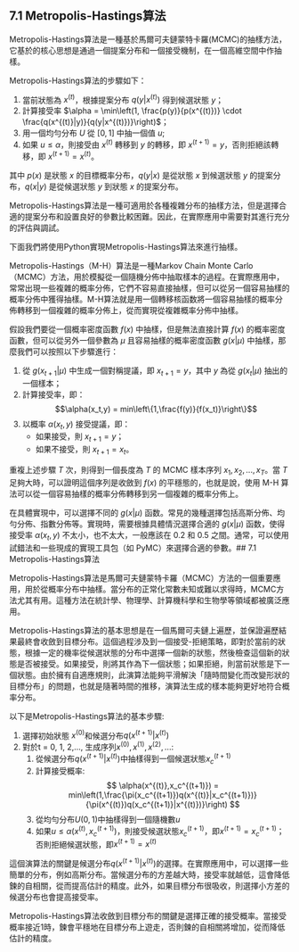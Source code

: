 ## 7.1 Metropolis-Hastings算法

Metropolis-Hastings算法是一種基於馬爾可夫鏈蒙特卡羅(MCMC)的抽樣方法，它基於的核心思想是通過一個提案分布和一個接受機制，在一個高維空間中作抽樣。

Metropolis-Hastings算法的步驟如下：

1. 當前狀態為 $x^{(t)}$，根據提案分布 $q(y|x^{(t)})$ 得到候選狀態 $y$；
2. 計算接受率 $\alpha = \min\left(1, \frac{p(y)}{p(x^{(t)})} \cdot \frac{q(x^{(t)}|y)}{q(y|x^{(t)})}\right)$；
3. 用一個均勻分布 $U$ 從 $[0,1]$ 中抽一個值 $u$;
4. 如果 $u \leq \alpha$，則接受由 $x^{(t)}$ 轉移到 $y$ 的轉移，即 $x^{(t+1)}=y$，否則拒絕該轉移，即 $x^{(t+1)}=x^{(t)}$。

其中 $p(x)$ 是狀態 $x$ 的目標概率分布，$q(y|x)$ 是從狀態 $x$ 到候選狀態 $y$ 的提案分布，$q(x|y)$ 是從候選狀態 $y$ 到狀態 $x$ 的提案分布。

Metropolis-Hastings算法是一種可適用於各種複雜分布的抽樣方法，但是選擇合適的提案分布和設置良好的參數比較困難。因此，在實際應用中需要對其進行充分的評估與調試。

下面我們將使用Python實現Metropolis-Hastings算法來進行抽樣。

Metropolis-Hastings（M-H）算法是一種Markov Chain Monte Carlo（MCMC）方法，用於模擬從一個隨機分佈中抽取樣本的過程。在實際應用中，常常出現一些複雜的概率分佈，它們不容易直接抽樣，但可以從另一個容易抽樣的概率分佈中獲得抽樣。M-H算法就是用一個轉移核函数將一個容易抽樣的概率分佈轉移到一個複雜的概率分佈上，從而實現從複雜概率分佈中抽樣。

假設我們要從一個概率密度函數 $f(x)$ 中抽樣，但是無法直接計算 $f(x)$ 的概率密度函數，但可以從另外一個參數為 $\mu$ 且容易抽樣的概率密度函數 $g(x|\mu)$ 中抽樣，那麼我們可以按照以下步驟進行：

1. 從 $g(x_{t+1}|\mu)$ 中生成一個對稱提議，即 $x_{t+1}=y$，其中 $y$ 為從 $g(x_t|\mu)$ 抽出的一個樣本；
2. 計算接受率，即：$$\alpha(x_t,y) = min\left\{1,\frac{f(y)}{f(x_t)}\right\}$$
3. 以概率 $\alpha(x_t,y)$ 接受提議，即：
	- 如果接受，則 $x_{t+1}=y$；
	- 如果不接受，則 $x_{t+1}=x_t$。

重複上述步驟 $T$ 次，則得到一個長度為 $T$ 的 MCMC 樣本序列 $x_1,x_2,...,x_T$。當 $T$ 足夠大時，可以證明這個序列是收斂到 $f(x)$ 的平穩態的，也就是說，使用 M-H 算法可以從一個容易抽樣的概率分佈轉移到另一個複雜的概率分佈上。

在具體實現中，可以選擇不同的 $g(x|\mu)$ 函数。常見的幾種選擇包括高斯分佈、均勻分佈、指數分佈等。實現時，需要根據具體情況選擇合適的 $g(x|\mu)$ 函数，使得接受率 $\alpha(x_t,y)$ 不太小，也不太大，一般應該在 0.2 和 0.5 之間。通常，可以使用試錯法和一些現成的實現工具包（如 PyMC）來選擇合適的參數。## 7.1 Metropolis-Hastings算法

Metropolis-Hastings算法是馬爾可夫鏈蒙特卡羅（MCMC）方法的一個重要應用，用於從概率分布中抽樣。當分布的正常化常數未知或難以求得時，MCMC方法尤其有用。這種方法在統計學、物理學、計算機科學和生物學等領域都被廣泛應用。

Metropolis-Hastings算法的基本思想是在一個馬爾可夫鏈上遍歷，並保證遍歷結果最終會收斂到目標分布。這個過程涉及到一個接受-拒絕策略，即對於當前的狀態，根據一定的機率從候選狀態的分布中選擇一個新的狀態，然後檢查這個新的狀態是否被接受。如果接受，則將其作為下一個狀態；如果拒絕，則當前狀態是下一個狀態。由於擁有自適應規則，此演算法能夠平滑解決「隨時間變化而改變形狀的目標分布」的問題，也就是隨著時間的推移，演算法生成的樣本能夠更好地符合概率分布。

以下是Metropolis-Hastings算法的基本步驟:

1. 選擇初始狀態 $x^{(0)}$和候選分布$q(x^{(t+1)}|x^{(t)})$
2. 對於t = 0, 1, 2,..., 生成序列$x^{(0)},x^{(1)},x^{(2)},...$:
	1. 從候選分布$q(x^{(t+1)}|x^{(t)})$中抽樣得到一個候選狀態$x_c^{(t+1)}$
	2. 計算接受概率:
		$$
		\alpha(x^{(t)},x_c^{(t+1)}) = min\left(1,\frac{\pi(x_c^{(t+1)})q(x^{(t)}|x_c^{(t+1)})}{\pi(x^{(t)})q(x_c^{(t+1)}|x^{(t)})}\right)
		$$
	3. 從均勻分布$U(0,1)$中抽樣得到一個隨機數$u$
	4. 如果$u\leq\alpha(x^{(t)},x_c^{(t+1)})$，則接受候選狀態$x_c^{(t+1)}$，即$x^{(t+1)}=x_c^{(t+1)}$；否則拒絕候選狀態，即$x^{(t+1)}=x^{(t)}$

這個演算法的關鍵是候選分布$q(x^{(t+1)}|x^{(t)})$的選擇。在實際應用中，可以選擇一些簡單的分布，例如高斯分布。當候選分布的方差越大時，接受率就越低，這會降低鍊的自相關，從而提高估計的精度。此外，如果目標分布很吸收，則選擇小方差的候選分布也會提高接受率。

Metropolis-Hastings算法收斂到目標分布的關鍵是選擇正確的接受概率。當接受概率接近1時，鍊會平穩地在目標分布上遊走，否則鍊的自相關將增加，從而降低估計的精度。
